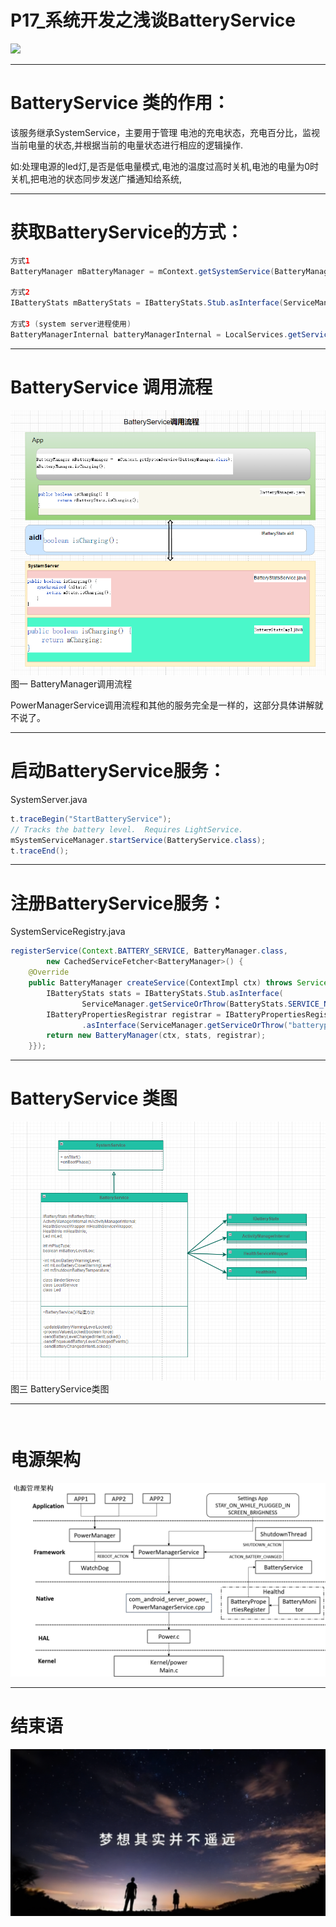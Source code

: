 # P17_系统开发之浅谈BatteryService

<img src="../flower/flower_p17.png">


---

# BatteryService 类的作用：

该服务继承SystemService，主要用于管理 电池的充电状态，充电百分比，监视当前电量的状态,并根据当前的电量状态进行相应的逻辑操作.

如:处理电源的led灯,是否是低电量模式,电池的温度过高时关机,电池的电量为0时关机,把电池的状态同步发送广播通知给系统, 

---

# 获取BatteryService的方式：

```java
方式1
BatteryManager mBatteryManager = mContext.getSystemService(BatteryManager.class);

方式2
IBatteryStats mBatteryStats = IBatteryStats.Stub.asInterface(ServiceManager.getService(BatteryStats.SERVICE_NAME));

方式3 (system server进程使用)
BatteryManagerInternal batteryManagerInternal = LocalServices.getService(BatteryManagerInternal.class);
```

---

# BatteryService 调用流程

<img src="BatteryService_whole.png">
图一 BatteryManager调用流程

PowerManagerService调用流程和其他的服务完全是一样的，这部分具体讲解就不说了。

---

# 启动BatteryService服务：
SystemServer.java


```java
t.traceBegin("StartBatteryService");
// Tracks the battery level.  Requires LightService.
mSystemServiceManager.startService(BatteryService.class);
t.traceEnd();
```

---

# 注册BatteryService服务：
SystemServiceRegistry.java

```java
registerService(Context.BATTERY_SERVICE, BatteryManager.class,
        new CachedServiceFetcher<BatteryManager>() {
    @Override
    public BatteryManager createService(ContextImpl ctx) throws ServiceNotFoundException {
        IBatteryStats stats = IBatteryStats.Stub.asInterface(
                ServiceManager.getServiceOrThrow(BatteryStats.SERVICE_NAME));
        IBatteryPropertiesRegistrar registrar = IBatteryPropertiesRegistrar.Stub
                .asInterface(ServiceManager.getServiceOrThrow("batteryproperties"));
        return new BatteryManager(ctx, stats, registrar);
    }});
```

---

# BatteryService 类图

<img src="BatteryService_class.png">
图三 BatteryService类图

---


```java

```

```java

```


# 电源架构

<img src="../Images/power_whole.png">


---


# 结束语

<img src="../Images/end_001.png">